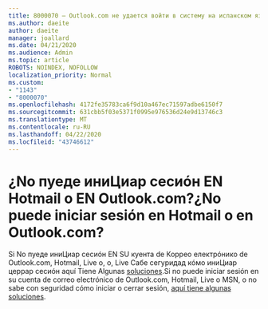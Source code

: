 ```yaml
---
title: 8000070 — Outlook.com не удается войти в систему на испанском языке
ms.author: daeite
author: daeite
manager: joallard
ms.date: 04/21/2020
ms.audience: Admin
ms.topic: article
ROBOTS: NOINDEX, NOFOLLOW
localization_priority: Normal
ms.custom:
- "1143"
- "8000070"
ms.openlocfilehash: 4172fe35783ca6f9d10a467ec71597adbe6150f7
ms.sourcegitcommit: 631cbb5f03e5371f0995e976536d24e9d13746c3
ms.translationtype: MT
ms.contentlocale: ru-RU
ms.lasthandoff: 04/22/2020
ms.locfileid: "43746612"
---
```

# <a name="no-puede-iniciar-sesin-en-hotmail-o-en-outlookcom"></a><span data-ttu-id="cd470-102">¿No пуеде иниЦиар сесиóн EN Hotmail o EN Outlook.com?</span><span class="sxs-lookup"><span data-stu-id="cd470-102">¿No puede iniciar sesión en Hotmail o en Outlook.com?</span></span>

<span data-ttu-id="cd470-103">Si No пуеде иниЦиар сесиóн EN SU куента de Коррео електрóнико de Outlook.com, Hotmail, Live o, o, Live Сабе сегуридад кóмо иниЦиар церрар сесиóн aquí Tiene Algunas [soluciones](https://support.office.com/es-es/article/cómo-iniciar-o-cerrar-sesión-en-outlook-com-e08eb8ac-ac27-49f4-a400-a47311e1ee7e?ui=es-ES&rs=es-ES&ad=ES?wt.mc_id=Office_Outlook_com_Alchemy).</span><span class="sxs-lookup"><span data-stu-id="cd470-103">Si no puede iniciar sesión en su cuenta de correo electrónico de Outlook.com, Hotmail, Live o MSN, o no sabe con seguridad cómo iniciar o cerrar sesión, [aquí tiene algunas soluciones](https://support.office.com/es-es/article/cómo-iniciar-o-cerrar-sesión-en-outlook-com-e08eb8ac-ac27-49f4-a400-a47311e1ee7e?ui=es-ES&rs=es-ES&ad=ES?wt.mc_id=Office_Outlook_com_Alchemy).</span></span>